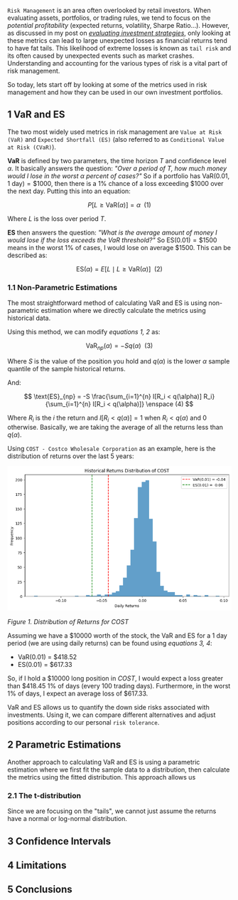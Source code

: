 `Risk Management` is an area often overlooked by retail investors. When evaluating assets, portfolios, or trading rules, we tend to focus on the _potential profitability_ (expected returns, volatility, Sharpe Ratio...). However, as discussed in my post on [_evaluating investment strategies_](https://www.funance.lol/blog/4ejCfGO8EcB1OF3SUrtFbn/evaluating-strategies), only looking at these metrics can lead to large unexpected losses as financial returns tend to have fat tails. This likelihood of extreme losses is known as `tail risk` and its often caused by unexpected events such as market crashes. Understanding and accounting for the various types of risk is a vital part of risk management.

So today, lets start off by looking at some of the metrics used in risk management and how they can be used in our own investment portfolios.

## 1 VaR and ES

The two most widely used metrics in risk management are `Value at Risk (VaR)` and `Expected Shortfall (ES)` (also referred to as `Conditional Value at Risk (CVaR)`).

**VaR** is defined by two parameters, the time horizon $T$ and confidence level $\alpha$. It basically answers the question: _"Over a period of $T$, how much money would I lose in the worst $\alpha$ percent of cases?"_ So if a portfolio has $\text{VaR}(0.01, 1\text{ day}) = \$1000$, then there is a $1\%$ chance of a loss exceeding \$1000 over the next day. Putting this into an equation:

$$
P\left[ L \geq \text{VaR}(\alpha) \right] = \alpha \enspace (1)
$$

Where $L$ is the loss over period $T$.

**ES** then answers the question: _"What is the average amount of money I would lose if the loss exceeds the VaR threshold?"_ So $\text{ES}(0.01) = \$1500$ means in the worst 1% of cases, I would lose on average \$1500. This can be described as:

$$
\text{ES}(\alpha) = E \left[ L \mid L \geq \text{VaR}(\alpha) \right] \enspace (2)
$$

### 1.1 Non-Parametric Estimations

The most straightforward method of calculating VaR and ES is using non-parametric estimation where we directly calculate the metrics using historical data.

Using this method, we can modify _equations 1, 2_ as:

$$
\text{VaR}_{np}(\alpha) = -S q(\alpha) \enspace(3)
$$

Where $S$ is the value of the position you hold and $q(\alpha)$ is the lower $\alpha$ sample quantile of the sample historical returns.

And:

$$
\text{ES}_{np} = -S \frac{\sum_{i=1}^{n} I[R_i < q(\alpha)] R_i}{\sum_{i=1}^{n} I[R_i < q(\alpha)]} \enspace (4)
$$

Where $R_i$ is the $i$ the return and $I[R_i < q(\alpha)] = 1$ when $R_i < q(\alpha)$ and 0 otherwise. Basically, we are taking the average of all the returns less than $q(\alpha)$.

Using `COST - Costco Wholesale Corporation` as an example, here is the distribution of returns over the last 5 years:

![historical returns](./figures/historical_returns.png)

_Figure 1. Distribution of Returns for COST_

Assuming we have a \$10000 worth of the stock, the VaR and ES for a 1 day period (we are using daily returns) can be found using _equations 3, 4_:

- VaR(0.01) = \$418.52
- ES(0.01) = \$617.33

So, if I hold a \$10000 long position in _COST_, I would expect a loss greater than \$418.45 1% of days (every 100 trading days). Furthermore, in the worst 1% of days, I expect an average loss of \$617.33.

VaR and ES allows us to quantify the down side risks associated with investments. Using it, we can compare different alternatives and adjust positions according to our personal `risk tolerance`.

## 2 Parametric Estimations

Another approach to calculating VaR and ES is using a parametric estimation where we first fit the sample data to a distribution, then calculate the metrics using the fitted distribution. This approach allows us

### 2.1 The t-distribution

Since we are focusing on the "tails", we cannot just assume the returns have a normal or log-normal distribution.

## 3 Confidence Intervals

## 4 Limitations

## 5 Conclusions

